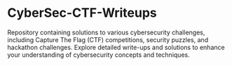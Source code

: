 # CyberSec-CTF-Writeups
Repository containing solutions to various cybersecurity challenges, including Capture The Flag (CTF) competitions, security puzzles, and hackathon challenges. Explore detailed write-ups and solutions to enhance your understanding of cybersecurity concepts and techniques.
